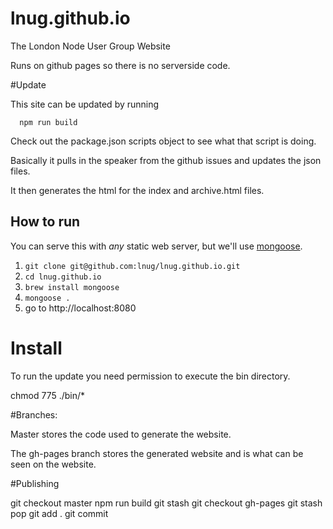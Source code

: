 lnug.github.io
==============

The London Node User Group Website


Runs on github pages so there is no serverside code.





#Update


This site can be updated by running

```
  npm run build
```

Check out the package.json scripts object to see what that script is doing.

Basically it pulls in the speaker from the github issues and updates the json files.

It then generates the html for the index and archive.html files.




How to run
----------
You can serve this with *any* static web server, but we'll use [mongoose](https://code.google.com/p/mongoose/).

1. `git clone git@github.com:lnug/lnug.github.io.git`
2. `cd lnug.github.io`
3. `brew install mongoose`
4. `mongoose .`
5. go to http://localhost:8080




# Install


To run the update you need permission to execute the bin directory.

chmod 775 ./bin/*



#Branches:

Master stores the code used to generate the website.

The gh-pages branch stores the generated website and is what can be seen on the website.



#Publishing

git checkout master
npm run build
git stash
git checkout gh-pages
git stash pop
git add .
git commit

